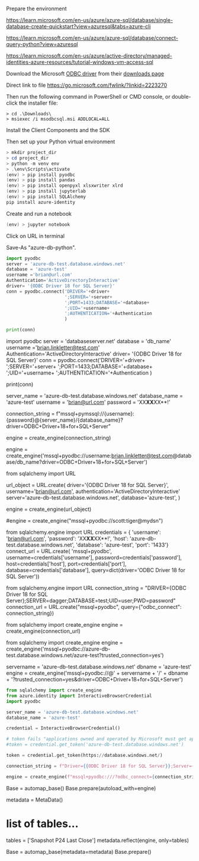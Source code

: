 Prepare the environment

https://learn.microsoft.com/en-us/azure/azure-sql/database/single-database-create-quickstart?view=azuresql&tabs=azure-cli



https://learn.microsoft.com/en-us/azure/azure-sql/database/connect-query-python?view=azuresql

https://learn.microsoft.com/en-us/azure/active-directory/managed-identities-azure-resources/tutorial-windows-vm-access-sql



Download the Microsoft [ODBC driver](https://github.com/mkleehammer/pyodbc/) from their [downloads page](https://learn.microsoft.com/en-us/sql/connect/odbc/download-odbc-driver-for-sql-server?view=sql-server-ver16#download-for-windows)

Direct link to file
https://go.microsoft.com/fwlink/?linkid=2223270

Then run the following command in PowerShell or CMD console, or double-click the installer file:

```wincmd
> cd .\Downloads\
> msiexec /i msodbcsql.msi ADDLOCAL=ALL
```

Install the Client Components and the SDK

Then set up your Python virtual environment

```powershell
> mkdir project_dir
> cd project_dir
> python -m venv env
> .\env\Scripts\activate
(env) > pip install pyodbc 
(env) > pip install pandas
(env) > pip install openpyxl xlsxwriter xlrd
(env) > pip install jupyterlab
(env) > pip install SQLAlchemy
pip install azure-identity
```

Create and run a notebook

```powershell
(env) > jupyter notebook
```

Click on URL in terminal

Save-As "azure-db-python".

```python
import pyodbc
server = 'azure-db-test.database.windows.net'
database = 'azure-test'
username ='brian@url.com'
Authentication='ActiveDirectoryInteractive'
driver= '{ODBC Driver 18 for SQL Server}'
conn = pyodbc.connect('DRIVER='+driver+
                      ';SERVER='+server+
                      ';PORT=1433;DATABASE='+database+
                      ';UID='+username+
                      ';AUTHENTICATION='+Authentication
                      )

print(conn)
```

import pyodbc
server = 'databaseserver.net'
database = 'db_name'
username ='brian.linkletter@test.com'
Authentication='ActiveDirectoryInteractive'
driver= '{ODBC Driver 18 for SQL Server}'
conn = pyodbc.connect('DRIVER='+driver+
                      ';SERVER='+server+
                      ';PORT=1433;DATABASE='+database+
                      ';UID='+username+
                      ';AUTHENTICATION='+Authentication
                      )

print(conn)




server_name = 'azure-db-test.database.windows.net'
database_name = 'azure-test'
username = 'brian@url.com'
password = 'XX**XX**XX**!'

connection_string = f"mssql+pymssql://{username}:{password}@{server_name}/{database_name}?driver=ODBC+Driver+18+for+SQL+Server"

engine = create_engine(connection_string)




engine = create_engine('mssql+pyodbc://username:brian.linkletter@test.com@database/db_name?driver=ODBC+Driver+18+for+SQL+Server')


from sqlalchemy import URL

url_object = URL.create(
    driver='{ODBC Driver 18 for SQL Server}',
    username='brian@url.com',
    authentication='ActiveDirectoryInteractive'
    server='azure-db-test.database.windows.net',
    database='azure-test',
)

engine = create_engine(url_object)

#engine = create_engine("mssql+pyodbc://scott:tiger@mydsn")




from sqlalchemy.engine import URL
credentials = {
    'username': 'brian@url.com',
    'password': 'XX**XX**XX**!',
    'host': 'azure-db-test.database.windows.net',
    'database': 'azure-test',
    'port': '1433'}
connect_url = URL.create(
    'mssql+pyodbc',
    username=credentials['username'],
    password=credentials['password'],
    host=credentials['host'],
    port=credentials['port'],
    database=credentials['database'],
    query=dict(driver='ODBC Driver 18 for SQL Server'))





from sqlalchemy.engine import URL
connection_string = "DRIVER={ODBC Driver 18 for SQL Server};SERVER=dagger;DATABASE=test;UID=user;PWD=password"
connection_url = URL.create("mssql+pyodbc", query={"odbc_connect": connection_string})

from sqlalchemy import create_engine
engine = create_engine(connection_url)




from sqlalchemy import create_engine
engine = create_engine('mssql+pyodbc://azure-db-test.database.windows.net/azure-test?trusted_connection=yes')

servername = 'azure-db-test.database.windows.net'
dbname = 'azure-test'
engine = create_engine('mssql+pyodbc://@' + servername + '/' + dbname + '?trusted_connection=yes&driver=ODBC+Driver+18+for+SQL+Server')





```python
from sqlalchemy import create_engine
from azure.identity import InteractiveBrowserCredential
import pyodbc

server_name = 'azure-db-test.database.windows.net'
database_name = 'azure-test'

credential = InteractiveBrowserCredential()

# token fails "applications owned and operated by Microsoft must get approval from the API owner before requesting tokens for that API."
#token = credential.get_token('azure-db-test.database.windows.net')

token = credential.get_token(https://database.windows.net/)

connection_string = f"Driver={{ODBC Driver 18 for SQL Server}};Server={server_name};Database={database_name};Authentication=ActiveDirectoryInteractive;UID='';PWD='';AccessToken={token.token}"

engine = create_engine(f"mssql+pyodbc:///?odbc_connect={connection_string}")
```


Base = automap_base()
Base.prepare(autoload_with=engine)



metadata = MetaData()

# list of tables...
tables = ['Snapshot P24 Last Close']
metadata.reflect(engine, only=tables)

Base = automap_base(metadata=metadata)
Base.prepare()